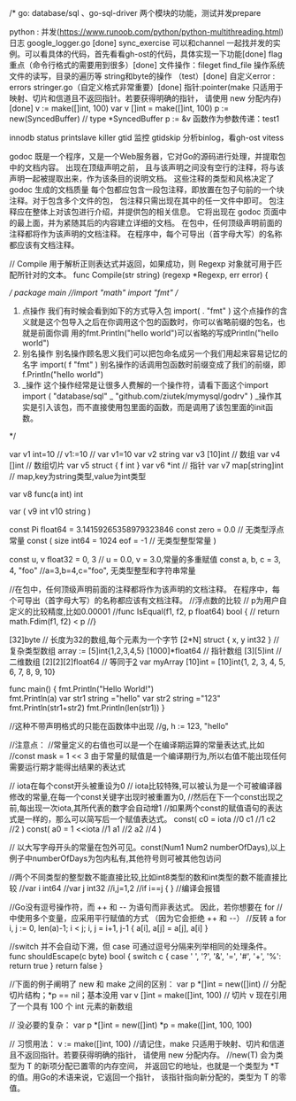 /*
go: database/sql 、go-sql-driver  两个模块的功能，测试并发prepare

python : 并发(https://www.runoob.com/python/python-multithreading.html)
日志  google_logger.go [done]
sync_exercise  可以和channel  一起找并发的实例。可以看具体的代码，首先看看gh-ost的代码，具体实现一下功能[done]
flag  重点（命令行格式的需要用到很多）[done]
文件操作：fileget   find_file   操作系统文件的读写，目录的遍历等
string和byte的操作   （test）[done]
自定义error : errors    stringer.go（自定义格式非常重要）[done]
指针:pointer(make 只适用于映射、切片和信道且不返回指针。若要获得明确的指针， 请使用 new 分配内存) [done]
v := make([]int, 100)
var v  []int = make([]int, 100)
p := new(SyncedBuffer)  // type *SyncedBuffer
p := &v
函数作为参数传递：test1



innodb status 
printslave
killer
gtid 监控
gtidskip
分析binlog，看gh-ost   vitess


godoc 既是一个程序，又是一个Web服务器，它对Go的源码进行处理，并提取包中的文档内容。 出现在顶级声明之前，
且与该声明之间没有空行的注释，将与该声明一起被提取出来，作为该条目的说明文档。 这些注释的类型和风格决定了 
godoc 生成的文档质量
每个包都应包含一段包注释，即放置在包子句前的一个块注释。对于包含多个文件的包， 包注释只需出现在其中的任一文件中即可。
包注释应在整体上对该包进行介绍，并提供包的相关信息。 它将出现在 godoc 页面中的最上面，并为紧随其后的内容建立详细的文档。
在包中，任何顶级声明前面的注释都将作为该声明的文档注释。 在程序中，每个可导出（首字母大写）的名称都应该有文档注释。

// Compile 用于解析正则表达式并返回，如果成功，则 Regexp 对象就可用于匹配所针对的文本。
func Compile(str string) (regexp *Regexp, err error) {

*/
package main
//import "math"
import "fmt"
/*
1. 点操作
我们有时候会看到如下的方式导入包
import(
. "fmt"
)
这个点操作的含义就是这个包导入之后在你调用这个包的函数时，你可以省略前缀的包名，也就是前面你调
用的fmt.Println("hello world")可以省略的写成Println("hello world")
2. 别名操作
别名操作顾名思义我们可以把包命名成另一个我们用起来容易记忆的名字
import(
f "fmt"
)
别名操作的话调用包函数时前缀变成了我们的前缀，即f.Println("hello world")
3. _操作
这个操作经常是让很多人费解的一个操作符，请看下面这个import
import (
"database/sql"
_ "github.com/ziutek/mymysql/godrv"
)
_操作其实是引入该包，而不直接使用包里面的函数，而是调用了该包里面的init函数。

*/


var v1 int=10
// v1:=10
// var v1=10
var v2 string 
var v3 [10]int  // 数组
var v4 []int   // 数组切片
var v5 struct {
f int }
var v6 *int   // 指针
var v7 map[string]int   // map,key为string类型,value为int类型

var v8 func(a int) int

var (
v9 int
v10 string
)


const Pi float64 = 3.14159265358979323846 
const zero = 0.0   // 无类型浮点常量 
const (
size int64 = 1024 
eof = -1   // 无类型整型常量
)

const u, v float32 = 0, 3   // u = 0.0, v = 3.0,常量的多重赋值
const a, b, c = 3, 4, "foo" //a=3,b=4,c="foo", 无类型整型和字符串常量

//在包中，任何顶级声明前面的注释都将作为该声明的文档注释。 在程序中，每个可导出（首字母大写）的名称都应该有文档注释。 
//浮点数的比较
// p为用户自定义的比较精度,比如0.00001 
//func IsEqual(f1, f2, p float64) bool {
//   return math.Fdim(f1, f2) < p 
//}

[32]byte // 长度为32的数组,每个元素为一个字节 
[2*N] struct { x, y int32 } // 复杂类型数组
array := [5]int{1,2,3,4,5}
[1000]*float64  // 指针数组
[3][5]int  // 二维数组
[2][2][2]float64   // 等同于[2]([2]([2]float64))
var myArray [10]int = [10]int{1, 2, 3, 4, 5, 6, 7, 8, 9, 10}

func main() {
  fmt.Println("Hello World!")	
  fmt.Println(a)
  var  str1  string ="hello"
  var  str2  string ="123"
  fmt.Println(str1+str2)
  fmt.Println(len(str1))
}

//这种不带声明格式的只能在函数体中出现
//g, h := 123, "hello"

//注意点：
//常量定义的右值也可以是一个在编译期运算的常量表达式,比如
//const mask = 1 << 3 由于常量的赋值是一个编译期行为,所以右值不能出现任何需要运行期才能得出结果的表达式

// iota在每个const开头被重设为0
// iota比较特殊,可以被认为是一个可被编译器修改的常量,在每一个const关键字出现时被重置为0,
//然后在下一个const出现之前,每出现一次iota,其所代表的数字会自动增1
//如果两个const的赋值语句的表达式是一样的，那么可以简写后一个赋值表达式。
const(
   c0 = iota   //0
   c1          //1
   c2          //2
)
const(
   a0 = 1 <<iota  //1
   a1             //2
   a2             //4
)



// 以大写字母开头的常量在包外可见。const(Num1 Num2 numberOfDays),以上例子中numberOfDays为包内私有,其他符号则可被其他包访问

//两个不同类型的整型数不能直接比较,比如int8类型的数和int类型的数不能直接比较
//var i int64
//var j int32
//i,j=1,2
//if i==j { } //编译会报错



//Go没有逗号操作符，而 ++ 和 -- 为语句而非表达式。 因此，若你想要在 for 
//中使用多个变量，应采用平行赋值的方式 （因为它会拒绝 ++ 和 --）
//反转 a
for i, j := 0, len(a)-1; i < j; i, j = i+1, j-1 {
	a[i], a[j] = a[j], a[i]
}


//switch 并不会自动下溯，但 case 可通过逗号分隔来列举相同的处理条件。
func shouldEscape(c byte) bool {
	switch c {
	case ' ', '?', '&', '=', '#', '+', '%':
		return true
	}
	return false
}


//下面的例子阐明了 new 和 make 之间的区别：
var p *[]int = new([]int)       // 分配切片结构；*p == nil；基本没用
var v  []int = make([]int, 100) // 切片 v 现在引用了一个具有 100 个 int 元素的新数组

// 没必要的复杂：
var p *[]int = new([]int)
*p = make([]int, 100, 100)

// 习惯用法：
v := make([]int, 100)
//请记住，make 只适用于映射、切片和信道且不返回指针。若要获得明确的指针， 请使用 new 分配内存。
//new(T) 会为类型为 T 的新项分配已置零的内存空间， 并返回它的地址，也就是一个类型为 *T 的值。用Go的术语来说，它返回一个指针， 该指针指向新分配的，类型为 T 的零值。

